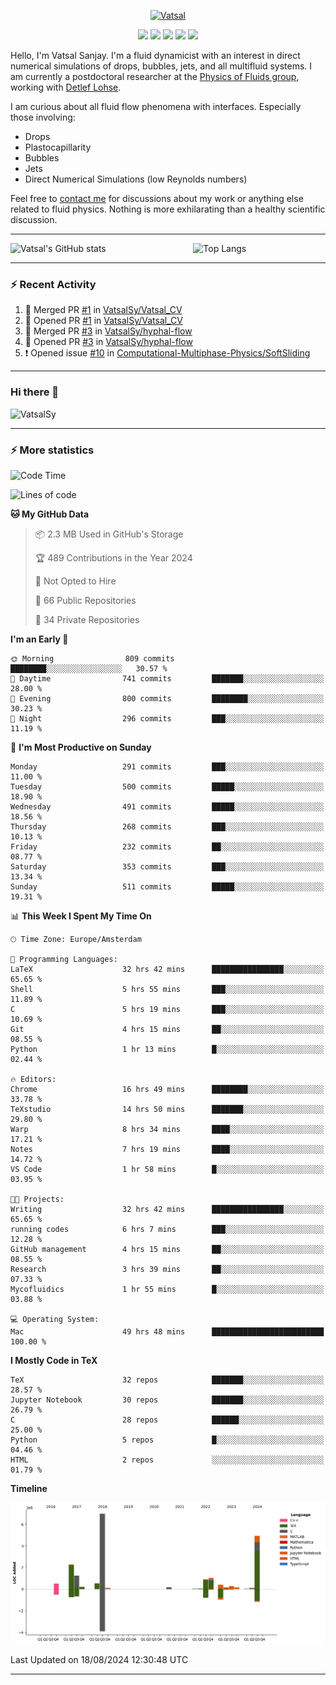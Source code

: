 <center>

[<img alt="Vatsal" width="200px" src="https://www.dropbox.com/s/dxyybgtblo8er6h/Logo_Vatsal_Vector.png?raw=1">](https://www.vatsalsanjay.com)

[<img src="https://img.shields.io/badge/googlescholar-4285F4?&style=for-the-badge&logo=googlescholar&logoColor=white">](https://scholar.google.com/citations?hl=en&user=67aQviYAAAAJ)
[<img src="https://img.shields.io/static/v1.svg?&style=for-the-badge&logo=ResearchGate&label=&message=ResearchGate&logoColor=white&color=green">](https://www.researchgate.net/profile/Vatsal-Sanjay-2)
[<img src="https://img.shields.io/badge/twitter-1DA1F2?&style=for-the-badge&logo=twitter&logoColor=white">](https://twitter.com/VatsalSanjay)
[<img src="https://img.shields.io/badge/linkedin-0A66C2?&style=for-the-badge&logo=linkedin">](https://www.linkedin.com/in/vatsalsanjay/)
[<img src="https://img.shields.io/badge/orcid-A6CE39?&style=for-the-badge&logo=orcid&logoColor=white">](https://orcid.org/0000-0002-4293-6099)

</center>

Hello, I'm Vatsal Sanjay. I'm a fluid dynamicist with an interest in direct numerical simulations of drops, bubbles, jets, and all multifluid systems. I am currently a postdoctoral researcher at the [Physics of Fluids group](https://pof.tnw.utwente.nl), working with [Detlef Lohse](https://en.wikipedia.org/wiki/Detlef_Lohse). 

I am curious about all fluid flow phenomena with interfaces. Especially those involving:

- Drops
- Plastocapillarity
- Bubbles
- Jets
- Direct Numerical Simulations (low Reynolds numbers)

Feel free to [contact me](mailto:contact@vatsalsanjay.com) for discussions about my work or anything else related to fluid physics. Nothing is more exhilarating than a healthy scientific discussion.

<!-- ![Vatsal's GitHub stats](https://github-readme-stats-xi-wine-74.vercel.app/api?username=VatsalSy&show_icons=true&theme=vision-friendly-dark)

![Top Langs](https://github-readme-stats-xi-wine-74.vercel.app/api/top-langs/?username=VatsalSy&layout=compact&theme=vision-friendly-dark) -->

---
<div style="display: flex; justify-content: space-between;">
    <img src="https://github-readme-stats-xi-wine-74.vercel.app/api?username=VatsalSy&show_icons=true&theme=vision-friendly-dark" alt="Vatsal's GitHub stats" style="width: 55%;">
    <img src="https://github-readme-stats-xi-wine-74.vercel.app/api/top-langs/?username=VatsalSy&layout=compact&theme=vision-friendly-dark" alt="Top Langs" style="width: 42%;">
</div>

---

### :zap: Recent Activity

<!--START_SECTION:activity-->
1. 🎉 Merged PR [#1](https://github.com/VatsalSy/Vatsal_CV/pull/1) in [VatsalSy/Vatsal_CV](https://github.com/VatsalSy/Vatsal_CV)
2. 💪 Opened PR [#1](https://github.com/VatsalSy/Vatsal_CV/pull/1) in [VatsalSy/Vatsal_CV](https://github.com/VatsalSy/Vatsal_CV)
3. 🎉 Merged PR [#3](https://github.com/VatsalSy/hyphal-flow/pull/3) in [VatsalSy/hyphal-flow](https://github.com/VatsalSy/hyphal-flow)
4. 💪 Opened PR [#3](https://github.com/VatsalSy/hyphal-flow/pull/3) in [VatsalSy/hyphal-flow](https://github.com/VatsalSy/hyphal-flow)
5. ❗ Opened issue [#10](https://github.com/Computational-Multiphase-Physics/SoftSliding/issues/10) in [Computational-Multiphase-Physics/SoftSliding](https://github.com/Computational-Multiphase-Physics/SoftSliding)
<!--END_SECTION:activity-->
---

### Hi there 👋
<p align="left"> <img src="https://komarev.com/ghpvc/?username=VatsalSy&label=Profile%20views&color=orange&style=for-the-badge" alt="VatsalSy" /> </p>

---
### :zap: More statistics

<!--START_SECTION:waka-->
![Code Time](http://img.shields.io/badge/Code%20Time-166%20hrs%2033%20mins-blue)

![Lines of code](https://img.shields.io/badge/From%20Hello%20World%20I%27ve%20Written-20.2%20million%20lines%20of%20code-blue)

**🐱 My GitHub Data** 

> 📦 2.3 MB Used in GitHub's Storage 
 > 
> 🏆 489 Contributions in the Year 2024
 > 
> 🚫 Not Opted to Hire
 > 
> 📜 66 Public Repositories 
 > 
> 🔑 34 Private Repositories 
 > 
**I'm an Early 🐤** 

```text
🌞 Morning                809 commits         ████████░░░░░░░░░░░░░░░░░   30.57 % 
🌆 Daytime                741 commits         ███████░░░░░░░░░░░░░░░░░░   28.00 % 
🌃 Evening                800 commits         ████████░░░░░░░░░░░░░░░░░   30.23 % 
🌙 Night                  296 commits         ███░░░░░░░░░░░░░░░░░░░░░░   11.19 % 
```
📅 **I'm Most Productive on Sunday** 

```text
Monday                   291 commits         ███░░░░░░░░░░░░░░░░░░░░░░   11.00 % 
Tuesday                  500 commits         █████░░░░░░░░░░░░░░░░░░░░   18.90 % 
Wednesday                491 commits         █████░░░░░░░░░░░░░░░░░░░░   18.56 % 
Thursday                 268 commits         ███░░░░░░░░░░░░░░░░░░░░░░   10.13 % 
Friday                   232 commits         ██░░░░░░░░░░░░░░░░░░░░░░░   08.77 % 
Saturday                 353 commits         ███░░░░░░░░░░░░░░░░░░░░░░   13.34 % 
Sunday                   511 commits         █████░░░░░░░░░░░░░░░░░░░░   19.31 % 
```


📊 **This Week I Spent My Time On** 

```text
🕑︎ Time Zone: Europe/Amsterdam

💬 Programming Languages: 
LaTeX                    32 hrs 42 mins      ████████████████░░░░░░░░░   65.65 % 
Shell                    5 hrs 55 mins       ███░░░░░░░░░░░░░░░░░░░░░░   11.89 % 
C                        5 hrs 19 mins       ███░░░░░░░░░░░░░░░░░░░░░░   10.69 % 
Git                      4 hrs 15 mins       ██░░░░░░░░░░░░░░░░░░░░░░░   08.55 % 
Python                   1 hr 13 mins        █░░░░░░░░░░░░░░░░░░░░░░░░   02.44 % 

🔥 Editors: 
Chrome                   16 hrs 49 mins      ████████░░░░░░░░░░░░░░░░░   33.78 % 
TeXstudio                14 hrs 50 mins      ███████░░░░░░░░░░░░░░░░░░   29.80 % 
Warp                     8 hrs 34 mins       ████░░░░░░░░░░░░░░░░░░░░░   17.21 % 
Notes                    7 hrs 19 mins       ████░░░░░░░░░░░░░░░░░░░░░   14.72 % 
VS Code                  1 hr 58 mins        █░░░░░░░░░░░░░░░░░░░░░░░░   03.95 % 

🐱‍💻 Projects: 
Writing                  32 hrs 42 mins      ████████████████░░░░░░░░░   65.65 % 
running codes            6 hrs 7 mins        ███░░░░░░░░░░░░░░░░░░░░░░   12.28 % 
GitHub management        4 hrs 15 mins       ██░░░░░░░░░░░░░░░░░░░░░░░   08.55 % 
Research                 3 hrs 39 mins       ██░░░░░░░░░░░░░░░░░░░░░░░   07.33 % 
Mycofluidics             1 hr 55 mins        █░░░░░░░░░░░░░░░░░░░░░░░░   03.88 % 

💻 Operating System: 
Mac                      49 hrs 48 mins      █████████████████████████   100.00 % 
```

**I Mostly Code in TeX** 

```text
TeX                      32 repos            ███████░░░░░░░░░░░░░░░░░░   28.57 % 
Jupyter Notebook         30 repos            ███████░░░░░░░░░░░░░░░░░░   26.79 % 
C                        28 repos            ██████░░░░░░░░░░░░░░░░░░░   25.00 % 
Python                   5 repos             █░░░░░░░░░░░░░░░░░░░░░░░░   04.46 % 
HTML                     2 repos             ░░░░░░░░░░░░░░░░░░░░░░░░░   01.79 % 
```



**Timeline**

![Lines of Code chart](https://raw.githubusercontent.com/VatsalSy/VatsalSy/main/assets/bar_graph.png)


 Last Updated on 18/08/2024 12:30:48 UTC
<!--END_SECTION:waka-->
---
